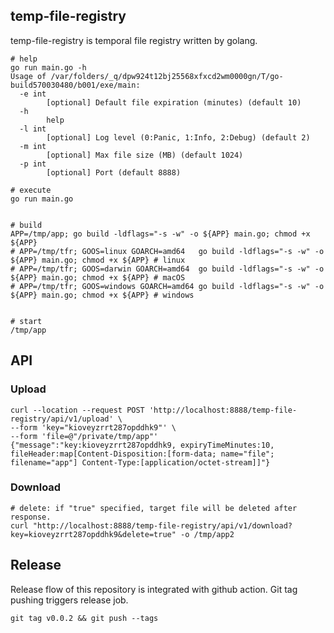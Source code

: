 ## temp-file-registry

temp-file-registry is temporal file registry written by golang.

```
# help
go run main.go -h
Usage of /var/folders/_q/dpw924t12bj25568xfxcd2wm0000gn/T/go-build570030480/b001/exe/main:
  -e int
    	[optional] Default file expiration (minutes) (default 10)
  -h
    	help
  -l int
    	[optional] Log level (0:Panic, 1:Info, 2:Debug) (default 2)
  -m int
    	[optional] Max file size (MB) (default 1024)
  -p int
    	[optional] Port (default 8888)

# execute
go run main.go


# build
APP=/tmp/app; go build -ldflags="-s -w" -o ${APP} main.go; chmod +x ${APP}
# APP=/tmp/tfr; GOOS=linux GOARCH=amd64   go build -ldflags="-s -w" -o ${APP} main.go; chmod +x ${APP} # linux
# APP=/tmp/tfr; GOOS=darwin GOARCH=amd64  go build -ldflags="-s -w" -o ${APP} main.go; chmod +x ${APP} # macOS
# APP=/tmp/tfr; GOOS=windows GOARCH=amd64 go build -ldflags="-s -w" -o ${APP} main.go; chmod +x ${APP} # windows


# start
/tmp/app
```

## API

### Upload

```
curl --location --request POST 'http://localhost:8888/temp-file-registry/api/v1/upload' \
--form 'key="kioveyzrrt287opddhk9"' \
--form 'file=@"/private/tmp/app"'
{"message":"key:kioveyzrrt287opddhk9, expiryTimeMinutes:10, fileHeader:map[Content-Disposition:[form-data; name="file"; filename="app"] Content-Type:[application/octet-stream]]"}
```

### Download

```
# delete: if "true" specified, target file will be deleted after response.
curl "http://localhost:8888/temp-file-registry/api/v1/download?key=kioveyzrrt287opddhk9&delete=true" -o /tmp/app2
```

## Release

Release flow of this repository is integrated with github action.
Git tag pushing triggers release job.

```
git tag v0.0.2 && git push --tags
```
